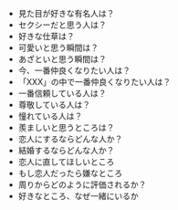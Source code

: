 - 見た目が好きな有名人は？
- セクシーだと思う人は？
- 好きな仕草は？
- 可愛いと思う瞬間は？
- あざといと思う瞬間は？
- 今、一番仲良くなりたい人は？
- 「XXX」の中で一番仲良くなりたい人は？
- 一番信頼している人は？
- 尊敬している人は？
- 憧れている人は？
- 羨ましいと思うところは？
- 恋人にするならどんな人か？
- 結婚するならどんな人か？
- 恋人に直してほしいところ
- もし恋人だったら嫌なところ
- 周りからどのように評価されるか？
- 好きなところ、なぜ一緒にいるか
